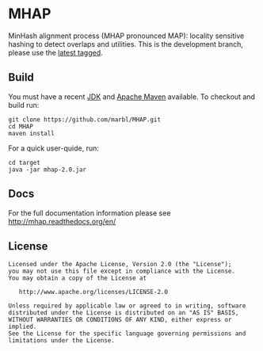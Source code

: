 # MHAP

MinHash alignment process (MHAP pronounced MAP): locality sensitive hashing to detect overlaps and utilities. This is the development branch, please use the [latest tagged](https://github.com/marbl/MHAP/releases/tag/v2.0).

## Build

You must have a recent  [JDK](http://www.oracle.com/technetwork/java/javase/downloads/jdk7-downloads-1880260.html "JDK") and [Apache Maven](http://maven.apache.org/ "MAVEN") available. To checkout and build run:

    git clone https://github.com/marbl/MHAP.git
    cd MHAP
    maven install
    
For a quick user-quide, run:

    cd target
    java -jar mhap-2.0.jar

## Docs
For the full documentation information please see http://mhap.readthedocs.org/en/

## License

    Licensed under the Apache License, Version 2.0 (the "License");
    you may not use this file except in compliance with the License.
    You may obtain a copy of the License at

       http://www.apache.org/licenses/LICENSE-2.0

    Unless required by applicable law or agreed to in writing, software
    distributed under the License is distributed on an "AS IS" BASIS,
    WITHOUT WARRANTIES OR CONDITIONS OF ANY KIND, either express or implied.
    See the License for the specific language governing permissions and
    limitations under the License.
